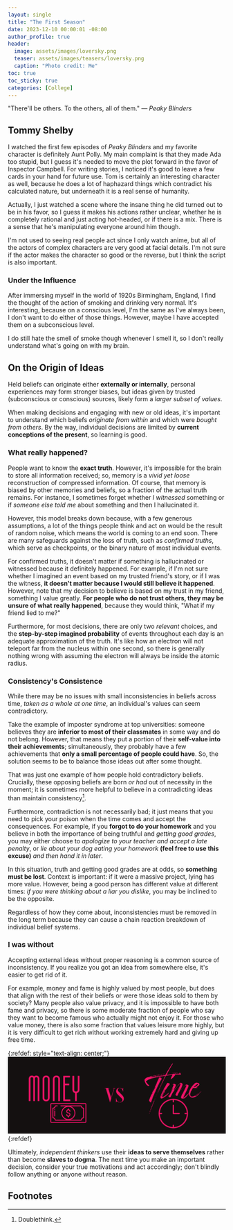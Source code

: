 ```yaml
---
layout: single
title: "The First Season"
date: 2023-12-10 00:00:01 -08:00
author_profile: true
header: 
  image: assets/images/loversky.png
  teaser: assets/images/teasers/loversky.png
  caption: "Photo credit: Me" 
toc: true
toc_sticky: true
categories: [College]
---
```


"There'll be others. To the others, all of them." — *Peaky Blinders*

## Tommy Shelby
I watched the first few episodes of *Peaky Blinders* and my favorite character is definitely Aunt Polly. My main complaint is that they made Ada too stupid, but I guess it's needed to move the plot forward in the favor of Inspector Campbell. For writing stories, I noticed it's good to leave a few cards in your hand for future use. Tom is certainly an interesting character as well, because he does a lot of haphazard things which contradict his calculated nature, but underneath it is a real sense of humanity. 

Actually, I just watched a scene where the insane thing he did turned out to be in his favor, so I guess it makes his actions rather unclear, whether he is completely rational and just acting hot-headed, or if there is a mix. There is a sense that he's manipulating everyone around him though. 

I'm not used to seeing real people act since I only watch anime, but all of the actors of complex characters are very good at facial details. I'm not sure if the actor makes the character so good or the reverse, but I think the script is also important. 

### Under the Influence
After immersing myself in the world of 1920s Birmingham, England, I find the thought of the action of smoking and drinking very normal. It's interesting, because on a conscious level, I'm the same as I've always been, I don't want to do either of those things. However, maybe I have accepted them on a subconscious level. 

I do still hate the smell of smoke though whenever I smell it, so I don't really understand what's going on with my brain. 

## On the Origin of Ideas
Held beliefs can originate either **externally or internally**, personal experiences may form stronger biases, but ideas given by trusted (subconscious or conscious) sources, likely form a *larger subset of values*. 

When making decisions and engaging with new or old ideas, it's important to understand which beliefs *originate from within* and which were *bought from others*. By the way, individual decisions are limited by **current conceptions of the present**, so learning is good. 

### What really happened?
People want to know the **exact truth**. However, it's impossible for the brain to store all information received; so, memory is a *vivid yet loose* reconstruction of compressed information. Of course, that memory is biased by other memories and beliefs, so a fraction of the actual truth remains. For instance, I sometimes forget whether *I witnessed* something or if *someone else told me* about something and then I hallucinated it. 

However, this model breaks down because, with a few generous assumptions, a lot of the things people think and act on would be the result of random noise, which means the world is coming to an end soon. There are many safeguards against the loss of truth, such as *confirmed truths*, which serve as checkpoints, or the binary nature of most individual events. 

For confirmed truths, it doesn't matter if something is hallucinated or witnessed because it definitely happened. For example, if I'm not sure whether I imagined an event based on my trusted friend's story, or if I was the witness, **it doesn't matter because I would still believe it happened**. However, note that my decision to believe is based on my trust in my friend, something I value greatly. **For people who do not trust others, they may be unsure of what really happened**, because they would think, "What if my friend lied to me?"

Furthermore, for most decisions, there are only two *relevant* choices, and the **step-by-step imagined probability** of events throughout each day is an adequate approximation of the truth. It's like how an electron will not teleport far from the nucleus within one second, so there is generally nothing wrong with assuming the electron will always be inside the atomic radius.

### Consistency's Consistence
While there may be no issues with small inconsistencies in beliefs across time, *taken as a whole at one time*, an individual's values can seem contradictory. 

Take the example of imposter syndrome at top universities: someone believes they are **inferior to most of their classmates** in some way and do not belong. However, that means they put a portion of their **self-value into their achievements**; simultaneously, they probably have a few achievements that **only a small percentage of people could have**. So, the solution seems to be to balance those ideas out after some thought. 

That was just one example of how people hold contradictory beliefs. Crucially, these opposing beliefs are born *or had* out of necessity in the moment; it is sometimes more helpful to believe in a contradicting ideas than maintain consistency[^1]. 

Furthermore, contradiction is not necessarily bad; it just means that you need to pick your poison when the time comes and accept the consequences. For example, if you **forgot to do your homework** and you believe in both the importance of being truthful and *getting good grades*, you may either choose to *apologize to your teacher and accept a late penalty*, or *lie about your dog eating your homework* **(feel free to use this excuse)** *and then hand it in later*. 

In this situation, truth and getting good grades are at odds, so **something must be lost**. Context is important: if it were a massive project, lying has more value. However, being a good person has different value at different times: *if you were thinking about a liar you dislike*, you may be inclined to be the opposite. 

Regardless of how they come about, inconsistencies must be removed in the long term because they can cause a chain reaction breakdown of individual belief systems. 

### I was without
Accepting external ideas without proper reasoning is a common source of inconsistency. If you realize you got an idea from somewhere else, it's easier to get rid of it. 

For example, money and fame is highly valued by most people, but does that align with the rest of their beliefs or were those ideas sold to them by society? Many people also value privacy, and it is impossible to have both fame and privacy, so there is some moderate fraction of people who say they want to become famous who actually might not enjoy it. For those who value money, there is also some fraction that values leisure more highly, but it is very difficult to get rich without working extremely hard and giving up free time. 

{:refdef: style="text-align: center;"}
![Time and Money](/assets/images/timeandmoney.png)
{:refdef}

Ultimately, *independent thinkers* use their **ideas to serve themselves** rather than become **slaves to dogma**. The next time you make an important decision, consider your true motivations and act accordingly; don't blindly follow anything or anyone without reason. 

## Footnotes
[^1]: Doublethink.